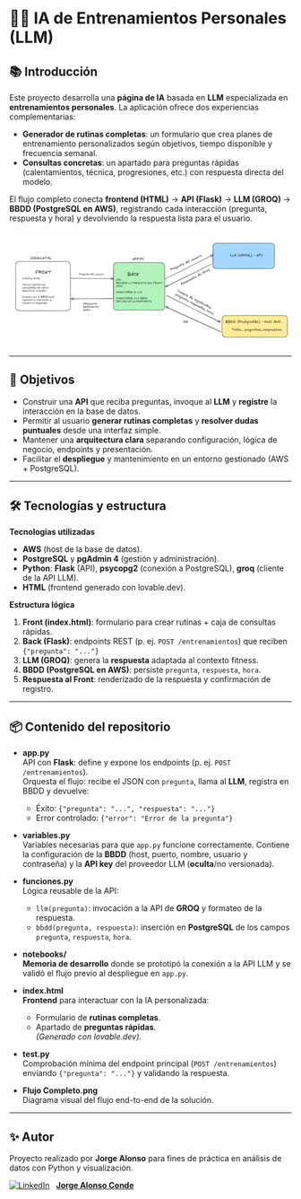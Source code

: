 # 🏋️‍♂️ IA de Entrenamientos Personales (LLM)

## 📚 Introducción

Este proyecto desarrolla una **página de IA** basada en **LLM** especializada en **entrenamientos personales**. La aplicación ofrece dos experiencias complementarias:

- **Generador de rutinas completas**: un formulario que crea planes de entrenamiento personalizados según objetivos, tiempo disponible y frecuencia semanal.
- **Consultas concretas**: un apartado para preguntas rápidas (calentamientos, técnica, progresiones, etc.) con respuesta directa del modelo.

El flujo completo conecta **frontend (HTML)** → **API (Flask)** → **LLM (GROQ)** → **BBDD (PostgreSQL en AWS)**, registrando cada interacción (pregunta, respuesta y hora) y devolviendo la respuesta lista para el usuario.

![Flujo completo](Docs/Flujo%20Completo.png)

---

## 🎯 Objetivos

- Construir una **API** que reciba preguntas, invoque al **LLM** y **registre** la interacción en la base de datos.
- Permitir al usuario **generar rutinas completas** y **resolver dudas puntuales** desde una interfaz simple.
- Mantener una **arquitectura clara** separando configuración, lógica de negocio, endpoints y presentación.
- Facilitar el **despliegue** y mantenimiento en un entorno gestionado (AWS + PostgreSQL).

---

## 🛠️ Tecnologías y estructura

**Tecnologías utilizadas**
- **AWS** (host de la base de datos).
- **PostgreSQL** y **pgAdmin 4** (gestión y administración).
- **Python**: **Flask** (API), **psycopg2** (conexión a PostgreSQL), **groq** (cliente de la API LLM).
- **HTML** (frontend generado con lovable.dev).

**Estructura lógica**
1. **Front (index.html)**: formulario para crear rutinas + caja de consultas rápidas.  
2. **Back (Flask)**: endpoints REST (p. ej. `POST /entrenamientos`) que reciben `{"pregunta": "..."}`
3. **LLM (GROQ)**: genera la **respuesta** adaptada al contexto fitness.  
4. **BBDD (PostgreSQL en AWS)**: persiste `pregunta`, `respuesta`, `hora`.  
5. **Respuesta al Front**: renderizado de la respuesta y confirmación de registro.

---

## 📦 Contenido del repositorio

- **app.py**  
  API con **Flask**: define y expone los endpoints (p. ej. `POST /entrenamientos`).  
  Orquesta el flujo: recibe el JSON con `pregunta`, llama al **LLM**, registra en BBDD y devuelve:  
  - Éxito: `{"pregunta": "...", "respuesta": "..."}`  
  - Error controlado: `{"error": "Error de la pregunta"}`

- **variables.py**  
  Variables necesarias para que `app.py` funcione correctamente. Contiene la configuración de la **BBDD** (host, puerto, nombre, usuario y contraseña) y la **API key** del proveedor LLM (**oculta**/no versionada).

- **funciones.py**  
  Lógica reusable de la API:  
  - `llm(pregunta)`: invocación a la API de **GROQ** y formateo de la respuesta.  
  - `bbdd(pregunta, respuesta)`: inserción en **PostgreSQL** de los campos `pregunta`, `respuesta`, `hora`.

- **notebooks/**  
  **Memoria de desarrollo** donde se prototipó la conexión a la API LLM y se validó el flujo previo al despliegue en `app.py`.

- **index.html**  
  **Frontend** para interactuar con la IA personalizada:  
  - Formulario de **rutinas completas**.  
  - Apartado de **preguntas rápidas**.  
  *(Generado con lovable.dev).*

- **test.py**  
  Comprobación mínima del endpoint principal (`POST /entrenamientos`) enviando `{"pregunta": "..."}` y validando la respuesta.

- **Flujo Completo.png**  
  Diagrama visual del flujo end-to-end de la solución.

---

## ✨ Autor

Proyecto realizado por **Jorge Alonso** para fines de práctica en análisis de datos con Python y visualización.

[![LinkedIn](https://img.shields.io/badge/-LinkedIn-0077B5?logo=linkedin&logoColor=white&style=flat-square)](https://www.linkedin.com/in/jorge-alonso-conde) &nbsp; [**Jorge Alonso Conde**](https://www.linkedin.com/in/jorge-alonso-conde)
